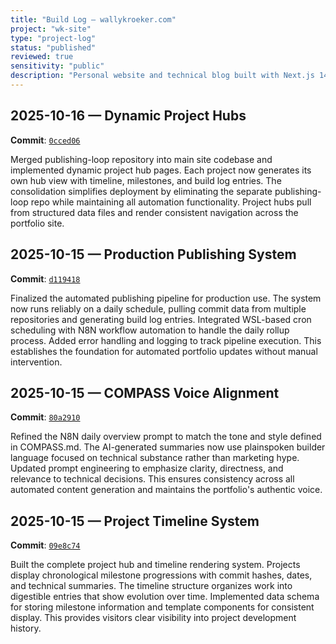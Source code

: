 ```yaml
---
title: "Build Log – wallykroeker.com"
project: "wk-site"
type: "project-log"
status: "published"
reviewed: true
sensitivity: "public"
description: "Personal website and technical blog built with Next.js 14. Git-first publishing system where commits become blog posts."
---
```





## 2025-10-16 — Dynamic Project Hubs

**Commit**: [`0cced06`](https://github.com/wally-kroeker/wallykroeker.com/commit/0cced06)

Merged publishing-loop repository into main site codebase and implemented dynamic project hub pages. Each project now generates its own hub view with timeline, milestones, and build log entries. The consolidation simplifies deployment by eliminating the separate publishing-loop repo while maintaining all automation functionality. Project hubs pull from structured data files and render consistent navigation across the portfolio site.

## 2025-10-15 — Production Publishing System

**Commit**: [`d119418`](https://github.com/wally-kroeker/wallykroeker.com/commit/d119418)

Finalized the automated publishing pipeline for production use. The system now runs reliably on a daily schedule, pulling commit data from multiple repositories and generating build log entries. Integrated WSL-based cron scheduling with N8N workflow automation to handle the daily rollup process. Added error handling and logging to track pipeline execution. This establishes the foundation for automated portfolio updates without manual intervention.

## 2025-10-15 — COMPASS Voice Alignment

**Commit**: [`80a2910`](https://github.com/wally-kroeker/wallykroeker.com/commit/80a2910)

Refined the N8N daily overview prompt to match the tone and style defined in COMPASS.md. The AI-generated summaries now use plainspoken builder language focused on technical substance rather than marketing hype. Updated prompt engineering to emphasize clarity, directness, and relevance to technical decisions. This ensures consistency across all automated content generation and maintains the portfolio's authentic voice.

## 2025-10-15 — Project Timeline System

**Commit**: [`09e8c74`](https://github.com/wally-kroeker/wallykroeker.com/commit/09e8c74)

Built the complete project hub and timeline rendering system. Projects display chronological milestone progressions with commit hashes, dates, and technical summaries. The timeline structure organizes work into digestible entries that show evolution over time. Implemented data schema for storing milestone information and template components for consistent display. This provides visitors clear visibility into project development history.
